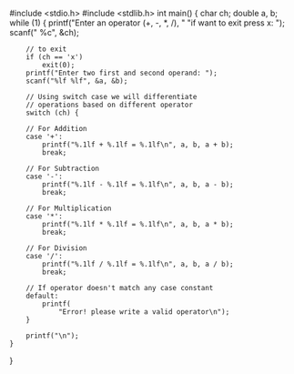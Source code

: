 #include <stdio.h>
#include <stdlib.h>
int main()
{
	char ch;
	double a, b;
	while (1) {
		printf("Enter an operator (+, -, *, /), "
			"if want to exit press x: ");
		scanf(" %c", &ch);

		// to exit
		if (ch == 'x')
			exit(0);
		printf("Enter two first and second operand: ");
		scanf("%lf %lf", &a, &b);

		// Using switch case we will differentiate
		// operations based on different operator
		switch (ch) {

		// For Addition
		case '+':
			printf("%.1lf + %.1lf = %.1lf\n", a, b, a + b);
			break;

		// For Subtraction
		case '-':
			printf("%.1lf - %.1lf = %.1lf\n", a, b, a - b);
			break;

		// For Multiplication
		case '*':
			printf("%.1lf * %.1lf = %.1lf\n", a, b, a * b);
			break;

		// For Division
		case '/':
			printf("%.1lf / %.1lf = %.1lf\n", a, b, a / b);
			break;

		// If operator doesn't match any case constant
		default:
			printf(
				"Error! please write a valid operator\n");
		}

		printf("\n");
	}
}
